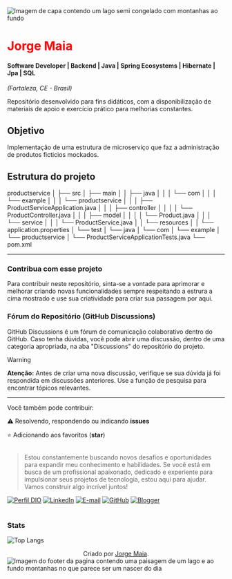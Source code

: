 <img align="center" padding="0" alt="Imagem de capa contendo um lago semi congelado com montanhas ao fundo" src="https://img-prod-cms-rt-microsoft-com.akamaized.net/cms/api/am/imageFileData/RE4wE9C?ver=6a45">
<br >
<h1> 
  <a href="https://www.linkedin.com/in/jorge-maia-dev-java/" style="color: #f00 !important; text-decoration: none; color: inherit;">
    <span>Jorge Maia</span>
  </a>
</h1>

#### Software Developer | Backend | Java | Spring Ecosystems | Hibernate | Jpa | SQL
<i>(Fortaleza, CE - Brasil)</i>

Repositório desenvolvido para fins didáticos, com a disponibilização de materiais de apoio e exercício prático para melhorias constantes.

## Objetivo
Implementação de uma estrutura de microserviço que faz a administração de produtos ficticios mockados.

## Estrutura do projeto
productservice
│
├── src
│   ├── main
│   │   ├── java
│   │   │   └── com
│   │   │       └── example
│   │   │           └── productservice
│   │   │               ├── ProductServiceApplication.java
│   │   │               ├── controller
│   │   │               │   └── ProductController.java
│   │   │               ├── model
│   │   │               │   └── Product.java
│   │   │               └── service
│   │   │                   └── ProductService.java
│   │   └── resources
│   │       └── application.properties
│   └── test
│       └── java
│           └── com
│               └── example
│                   └── productservice
│                       └── ProductServiceApplicationTests.java
└── pom.xml

---

### Contribua com esse projeto
Para contribuir neste repositório, sinta-se a vontade para aprimorar e melhorar criando novas funcionalidades sempre respeitando a estrura a cima mostrado e use sua criatividade para criar sua passagem por aqui.

### Fórum do Repositório (GitHub Discussions)
GitHub Discussions é um fórum de comunicação colaborativo dentro do GitHub. Caso tenha dúvidas, você pode abrir uma discussão, dentro de uma categoria apropriada, na aba "Discussions" do repositório do projeto.

> [!WARNING]  
> **Atenção:** Antes de criar uma nova discussão, verifique se sua dúvida já foi respondida em discussões anteriores. Use a função de pesquisa para encontrar tópicos relevantes.

---
Você também pode contribuir:
 
⚠️ Resolvendo, respondendo ou indicando **issues**

⭐ Adicionando aos favoritos (**star**) 

##
> Estou constantemente buscando novos desafios e oportunidades para expandir meu conhecimento e habilidades. Se você está em busca de um profissional apaixonado, dedicado e experiente para impulsionar seus projetos de tecnologia, estou aqui para ajudar. Vamos construir algo incrível juntos!

[![Perfil DIO](https://img.shields.io/badge/-Meu%20Perfil%20na%20DIO-0077B5?style=for-the-badge&logo=gitbook&logoColor=white)](https://www.dio.me/users/jsm_java)
[![LinkedIn](https://img.shields.io/badge/linkedin-%230077B5.svg?style=for-the-badge&logo=linkedin&logoColor=white)](https://www.linkedin.com/in/jorge-maia-dev-java/)
[![E-mail](https://img.shields.io/badge/-Email-0077B5?style=for-the-badge&logo=microsoft-outlook&logoColor=white)](mailto:jsm.java@gmail.com)
[![GitHub](https://img.shields.io/badge/GitHub-0077B5?style=for-the-badge&logo=github&logoColor=white)](https://github.com/j0rg3m414)
[![Blogger](https://img.shields.io/badge/Blogger-FF5722?style=for-the-badge&logo=blogger&logoColor=white)](https://putzcomonaopenseinissoantes.blogspot.com/)
<br />
<br />

### Stats
![Top Langs](https://github-readme-stats-git-masterrstaa-rickstaa.vercel.app/api/top-langs/?username=SEUUSERNAME&bg_color=000&border_color=30A3DC&title_color=E94D5F&text_color=FFF)

<div align="center">Criado por <a href="[(https://github.com/j0rg3m414)]"> Jorge Maia</a>.</div>

<img align="center" padding="0" alt="Imagem do footer da pagina contendo uma paisagem de um lago e ao fundo montanhas no que parece ser um nascer do dia" src="https://img-s-msn-com.akamaized.net/tenant/amp/entityid/BB1msOOX.img">
